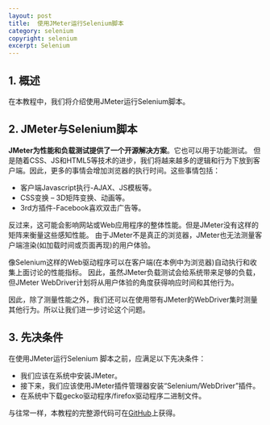 ```yaml
---
layout: post
title:  使用JMeter运行Selenium脚本
category: selenium
copyright: selenium
excerpt: Selenium
---
```


## 1. 概述

在本教程中，我们将介绍使用JMeter运行Selenium脚本。

## 2. JMeter与Selenium脚本

**JMeter为性能和负载测试提供了一个开源解决方案**。它也可以用于功能测试。
但是随着CSS、JS和HTML5等技术的进步，我们将越来越多的逻辑和行为下放到客户端。因此，更多的事情会增加浏览器的执行时间。这些事情包括：

+ 客户端Javascript执行-AJAX、JS模板等。
+ CSS变换 – 3D矩阵变换、动画等。
+ 3rd方插件-Facebook喜欢双击广告等。

反过来，这可能会影响网站或Web应用程序的整体性能。但是JMeter没有这样的矩阵来衡量这些感知性能。
由于JMeter不是真正的浏览器，JMeter也无法测量客户端渲染(如加载时间或页面再现)的用户体验。

像Selenium这样的Web驱动程序可以在客户端(在本例中为浏览器)自动执行和收集上面讨论的性能指标。
因此，虽然JMeter负载测试会给系统带来足够的负载，但JMeter WebDriver计划将从用户体验的角度获得响应时间和其他行为。

因此，除了测量性能之外，我们还可以在使用带有JMeter的WebDriver集时测量其他行为。所以让我们进一步讨论这个问题。

## 3. 先决条件

在使用JMeter运行Selenium 脚本之前，应满足以下先决条件：

+ 我们应该在系统中安装JMeter。
+ 接下来，我们应该使用JMeter插件管理器安装“Selenium/WebDriver”插件。
+ 在系统中下载gecko驱动程序/firefox驱动程序二进制文件。

与往常一样，本教程的完整源代码可在[GitHub](https://github.com/tuyucheng7/taketoday-tutorial4j/tree/master/software.test/selenium-junit-testng)上获得。